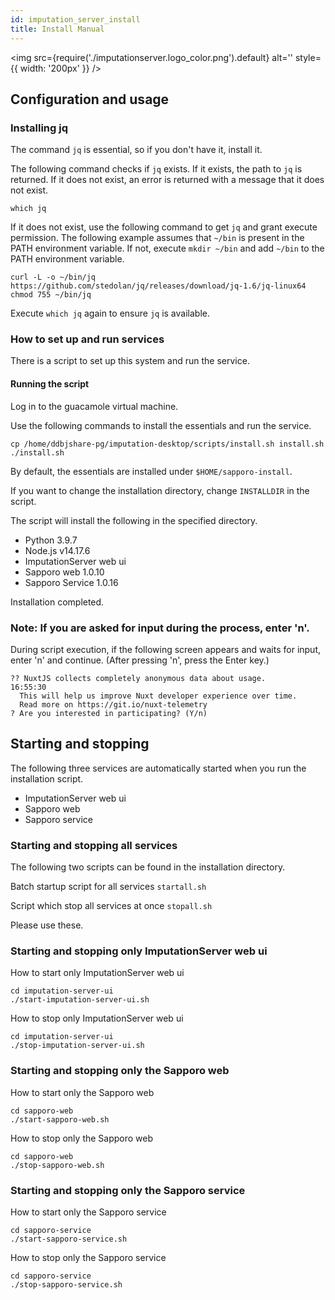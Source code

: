 ```yaml
---
id: imputation_server_install
title: Install Manual
---
```


<img
  src={require('./imputationserver.logo_color.png').default}
  alt=''
  style={{ width: '200px' }}
/>

## Configuration and usage

### Installing jq

The command `jq` is essential, so if you don't have it, install it.

The following command checks if `jq` exists. If it exists, the path to `jq` is returned. If it does not exist, an error is returned with a message that it does not exist.

```
which jq
```

If it does not exist, use the following command to get `jq` and grant execute permission.
The following example assumes that `~/bin` is present in the PATH environment variable. If not, execute `mkdir ~/bin` and add `~/bin` to the PATH environment variable.


```
curl -L -o ~/bin/jq https://github.com/stedolan/jq/releases/download/jq-1.6/jq-linux64
chmod 755 ~/bin/jq
```

Execute `which jq` again to ensure `jq` is available.

### How to set up and run services

There is a script to set up this system and run the service.

#### Running the script

Log in to the guacamole virtual machine.

Use the following commands to install the essentials and run the service.

```
cp /home/ddbjshare-pg/imputation-desktop/scripts/install.sh install.sh
./install.sh
```

By default, the essentials are installed under `$HOME/sapporo-install`.

If you want to change the installation directory, change `INSTALLDIR` in the script.

The script will install the following in the specified directory.

- Python 3.9.7
- Node.js v14.17.6
- ImputationServer web ui
- Sapporo web 1.0.10
- Sapporo Service 1.0.16

Installation completed.


### Note: If you are asked for input during the process, enter 'n'.

During script execution, if the following screen appears and waits for input, enter 'n' and continue. (After pressing 'n', press the Enter key.)

```
?? NuxtJS collects completely anonymous data about usage.                                                                                                                                                                            16:55:30
  This will help us improve Nuxt developer experience over time.
  Read more on https://git.io/nuxt-telemetry
? Are you interested in participating? (Y/n)
```


## Starting and stopping

The following three services are automatically started when you run the installation script. 

- ImputationServer web ui
- Sapporo web
- Sapporo service


### Starting and stopping all services

The following two scripts can be found in the installation directory.

Batch startup script for all services
`startall.sh `

Script which stop all services at once 
`stopall.sh `

Please use these.


### Starting and stopping only ImputationServer web ui

How to start only ImputationServer web ui

```
cd imputation-server-ui
./start-imputation-server-ui.sh
```

How to stop only ImputationServer web ui

```
cd imputation-server-ui
./stop-imputation-server-ui.sh
```

### Starting and stopping only the Sapporo web

How to start only the Sapporo web

```
cd sapporo-web
./start-sapporo-web.sh
```

How to stop only the Sapporo web 

```
cd sapporo-web
./stop-sapporo-web.sh
```


### Starting and stopping only the Sapporo service

How to start only the Sapporo service 

```
cd sapporo-service
./start-sapporo-service.sh
```

How to stop only the Sapporo service

```
cd sapporo-service
./stop-sapporo-service.sh
```

